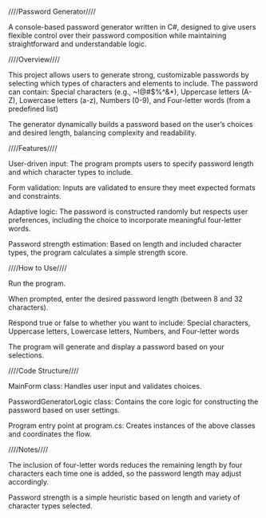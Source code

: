 ////Password Generator////

A console-based password generator written in C#, designed to give users flexible control over their password composition while maintaining straightforward and understandable logic.

////Overview////

This project allows users to generate strong, customizable passwords by selecting which types of characters and elements to include. The password can contain: Special characters (e.g., ~!@#$%^&*), Uppercase letters (A-Z), Lowercase letters (a-z), Numbers (0-9), and Four-letter words (from a predefined list)

The generator dynamically builds a password based on the user’s choices and desired length, balancing complexity and readability.

////Features////

User-driven input: The program prompts users to specify password length and which character types to include.

Form validation: Inputs are validated to ensure they meet expected formats and constraints.

Adaptive logic: The password is constructed randomly but respects user preferences, including the choice to incorporate meaningful four-letter words.

Password strength estimation: Based on length and included character types, the program calculates a simple strength score.

////How to Use////

Run the program.

When prompted, enter the desired password length (between 8 and 32 characters).

Respond true or false to whether you want to include: Special characters, Uppercase letters, Lowercase letters, Numbers, and Four-letter words

The program will generate and display a password based on your selections.

////Code Structure////

MainForm class: Handles user input and validates choices.

PasswordGeneratorLogic class: Contains the core logic for constructing the password based on user settings.

Program entry point at program.cs: Creates instances of the above classes and coordinates the flow.

////Notes////

The inclusion of four-letter words reduces the remaining length by four characters each time one is added, so the password length may adjust accordingly.

Password strength is a simple heuristic based on length and variety of character types selected.
